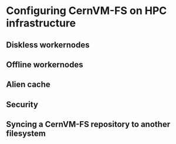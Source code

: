 # Configuring CernVM-FS on HPC infrastructure

## Diskless workernodes

## Offline workernodes

## Alien cache

## Security

## Syncing a CernVM-FS repository to another filesystem
